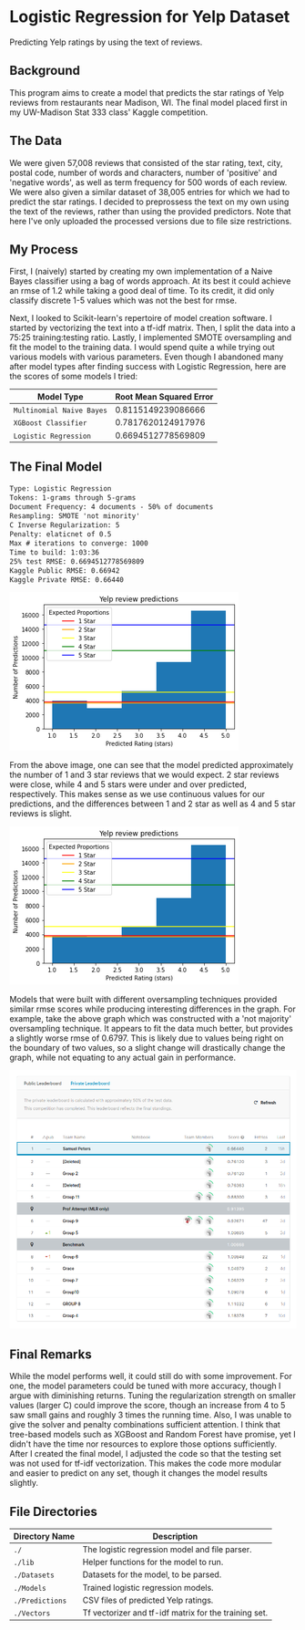 # Logistic Regression for Yelp Dataset
Predicting Yelp ratings by using the text of reviews.


## Background
This program aims to create a model that predicts the star ratings of Yelp 
reviews from restaurants near Madison, WI. The final model placed first 
in my UW-Madison Stat 333 class' Kaggle competition.

## The Data
We were given 57,008 reviews that consisted of the star rating, text, city, 
postal code, number of words and characters, number of 'positive' and 
'negative words', as well as term frequency for 500 words of each review. We 
were also given a similar dataset of 38,005 entries for which we had to predict 
the star ratings. I decided to preprossess the text on my own using the text of 
the reviews, rather than using the provided predictors. Note that here I've only 
uploaded the processed versions due to file size restrictions.

## My Process
First, I (naively) started by creating my own implementation of a Naive Bayes 
classifier using a bag of words approach. At its best it could achieve an 
rmse of 1.2 while taking a good deal of time. To its credit, it did only 
classify discrete 1-5 values which was not the best for rmse.

Next, I looked to Scikit-learn's repertoire of model creation software. I 
started by vectorizing the text into a tf-idf matrix. Then, I split the 
data into a 75:25 training:testing ratio. Lastly, I implemented SMOTE oversampling 
and fit the model to the training data. I would spend quite a while trying out 
various models with various parameters. Even though I abandoned many after model 
types after finding success with Logistic Regression, here are the scores of some 
models I tried:

| Model Type			| Root Mean Squared Error	|
|-------------------------------|-------------------------------|
| `Multinomial Naive Bayes`	| 0.8115149239086666		|
| `XGBoost Classifier`		| 0.7817620124917976		|
| `Logistic Regression`		| 0.6694512778569809		|
    
## The Final Model
    Type: Logistic Regression
    Tokens: 1-grams through 5-grams
    Document Frequency: 4 documents - 50% of documents
    Resampling: SMOTE 'not minority'
    C Inverse Regularization: 5
    Penalty: elaticnet of 0.5
    Max # iterations to converge: 1000
    Time to build: 1:03:36
    25% test RMSE: 0.6694512778569809
    Kaggle Public RMSE: 0.66942
    Kaggle Private RMSE: 0.66440

![Histogram of predicted star ratings and their expected proportions](FinalPredictions.png)

From the above image, one can see that the model predicted approximately 
the number of 1 and 3 star reviews that we would expect. 2 star reviews were 
close, while 4 and 5 stars were under and over predicted, respectively. 
This makes sense as we use continuous values for our predictions, and the 
differences between 1 and 2 star as well as 4 and 5 star reviews is slight. 

![Histogram of predicted star ratings and their expected proportions using SMOTE 'not majority' oversampling](AlternativePredictions.png)

Models that were built with different oversampling techniques provided 
similar rmse scores while producing interesting differences in the graph. 
For example, take the above graph which was constructed with a 'not majority' 
oversampling technique. It appears to fit the data much better, but provides a 
slightly worse rmse of 0.6797. This is likely due to values being right on the 
boundary of two values, so a slight change will drastically change the graph, 
while not equating to any actual gain in performance.

![Kaggle rankings](privateLeaderboard.png)

## Final Remarks
While the model performs well, it could still do with some improvement.
For one, the model parameters could be tuned with more accuracy, though I argue
with diminishing returns. Tuning the regularization strength on smaller values 
(larger C) could improve the score, though an increase from 4 to 5 saw small gains and 
roughly 3 times the running time. Also, I was unable to give the solver and 
penalty combinations sufficient attention. I think that tree-based models 
such as XGBoost and Random Forest have promise, yet I didn't have the time 
nor resources to explore those options sufficiently. After I created the final 
model, I adjusted the code so that the testing set was not used for tf-idf 
vectorization. This makes the code more modular and easier to predict on any 
set, though it changes the model results slightly.

## File Directories
| Directory Name | Description						|
|----------------|------------------------------------------------------|
| `./`		 | The logistic regression model and file parser.	|
| `./lib`	 | Helper functions for the model to run.		|
| `./Datasets`	 | Datasets for the model, to be parsed.		|
| `./Models`	 | Trained logistic regression models.			|
| `./Predictions`| CSV files of predicted Yelp ratings.			|
| `./Vectors`	 | Tf vectorizer and tf-idf matrix for the training set.|
